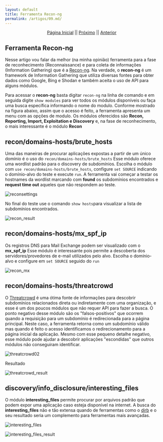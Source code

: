 ```yaml
---
layout: default
title: Ferramenta Recon-ng
permalink: /artigos/09.md/
---
```

  
  
<p align="center">
 <a href="https://carineconstantino.github.io/cybersecurity/">Página Inicial</a>
 || 
 <a href="https://carineconstantino.github.io/cybersecurity/">Próximo</a>  
 || 
 <a href="https://carineconstantino.github.io/cybersecurity/artigos/08.md">Anterior</a>   
</p>

## Ferramenta Recon-ng

Nesse artigo vou falar da melhor (na minha opinião) ferramenta para a fase de reconhecimento (Reconnaissance) e para coleta de informações (Information Gathering) que é a [Recon-ng](https://github.com/lanmaster53/recon-ng). Na verdade, o **recon-ng** é um framework de Information Gathering que utiliza diversas fontes para obter dados como Google, Bing e Shodan e também aceita o uso de API para alguns módulos.

Para acessar o **recon-ng** basta digitar ```recon-ng``` na linha de comando e em seguida digite ```show modules``` para ver todos os módulos disponíveis ou faça uma busca específica informando o nome do modulo. Conforme mostrado na figura abaixo, assim que o acesso é feito, a ferramenta apresenta um menu com as opções de modulo. Os módulos oferecidos são **Recon, Reporting, Import, Exploitation e Discovery** e, na fase de reconhecimento, o mais interessante é o módulo **Recon**

## recon/domains-hosts/brute_hosts

Uma das maneiras de procurar aplicações expostas a partir de um único domínio é o uso do ```recon/domains-hosts/brute_hosts``` Esse módulo oferece uma wordlist padrão para o discovery de subdomínios. Escolha o módulo com ```use recon/domains-hosts/brute_hosts```, configure ```set SOURCE``` indicando o domínio-alvo do teste e execute ```run```. A ferramenta vai começar a testar os hostnames da wordlist marcando com **found** os subdomínios encontrados e **request time out** aqueles que não respondem ao teste. 

![reconsettings](https://carineconstantino.github.io/cybersecurity/artigos/imagens/reconsettings.png)

No final do teste use o comando ```show hosts```para visualizar a lista de subdomínios encontrados. 

![recon_result](https://carineconstantino.github.io/cybersecurity/artigos/imagens/recon_result.png)

## recon/domains-hosts/mx_spf_ip

Os registros DNS para Mail Exchange podem ser visualizado com o **mx_spf_ip** Esse módulo é interessante pois permite a descoberta dos servidores/provedores de e-mail utilizados pelo alvo. Escolha o domínio-alvo e configure em ```set SOURCE``` seguido do ```run```

![recon_mx](https://carineconstantino.github.io/cybersecurity/artigos/imagens/recon_mx.png)

## recon/domains-hosts/threatcrowd

O [Threatcrowd](https://www.threatcrowd.org) é uma ótima fonte de informações para descobrir subdomínios relacionados direta ou indiretamente com uma organização, e esse é um dos poucos módulos que não requer API para fazer a busca. O ponto negativo desse módulo são os "falsos-positivos" que ocorrem quando a requisição para um subdomínio é redirecionada para a página principal. Neste caso, a ferramenta retorna como um subdomínio válido mas quando é feito o acesso identificamos o redirecionamento para a página inicial da aplicação. Mesmo com esse pequeno detalhe negativo, esse módulo pode ajudar a descobrir aplicações "escondidas" que outros módulos não conseguiram identificar. 

![threatcrowd02](https://carineconstantino.github.io/cybersecurity/artigos/imagens/threatcrowd02.png)

Resultado 

![threatcrowd_result](https://carineconstantino.github.io/cybersecurity/artigos/imagens/threatcrowd_result.png)

## discovery/info_disclosure/interesting_files

O módulo **interesting_files** permite procurar por arquivos padrão que podem expor uma aplicação caso esteja disponível na internet. A busca do **interesting_files** não e tão extensa quando de ferramentas como o [dirb](https://tools.kali.org/web-applications/dirb) e o seu resultado seria um complemento para ferramentas mais avançadas. 

![interesting_files](https://carineconstantino.github.io/cybersecurity/artigos/imagens/interesting_files.png)

![interesting_files_result](https://carineconstantino.github.io/cybersecurity/artigos/imagens/interesting_file_result.png)

